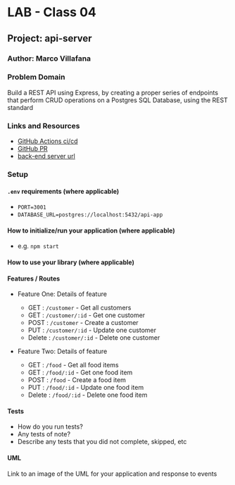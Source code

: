 # LAB - Class 04

## Project: api-server

### Author: Marco Villafana

### Problem Domain  

Build a REST API using Express, by creating a proper series of endpoints that perform CRUD operations on a Postgres SQL Database, using the REST standard

### Links and Resources

- [GitHub Actions ci/cd](https://github.com/rkgallaway/server-deployment-practice-d51/actions) 
- [GitHub PR](http://xyz.com) 
- [back-end server url](http://xyz.com) 


### Setup

#### `.env` requirements (where applicable)

- `PORT=3001`
- `DATABASE_URL=postgres://localhost:5432/api-app`


#### How to initialize/run your application (where applicable)

- e.g. `npm start`

#### How to use your library (where applicable)

#### Features / Routes

- Feature One: Details of feature
  - GET : `/customer` - Get all customers
  - GET : `/customer/:id` - Get one customer
  - POST : `/customer` - Create a customer
  - PUT : `/customer/:id` - Update one customer
  - Delete : `/customer/:id` - Delete one customer

- Feature Two: Details of feature
  - GET : `/food` - Get all food items
  - GET : `/food/:id` - Get one food item
  - POST : `/food` - Create a food item
  - PUT : `/food/:id` - Update one food item
  - Delete : `/food/:id` - Delete one food item

#### Tests

- How do you run tests?
- Any tests of note?
- Describe any tests that you did not complete, skipped, etc

#### UML

Link to an image of the UML for your application and response to events